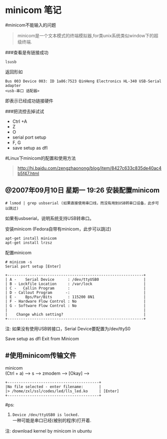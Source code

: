 # minicom 笔记

#minicom不能输入的问题

>minicom是一个文本模式的终端模拟器,for类unix系统类似window下的超级终端.

###查看是有链接成功
	
	lsusb
返回形如

	Bus 003 Device 003: ID 1a86:7523 QinHeng Electronics HL-340 USB-Serial adapter
	<usb-串口 适配器>
即表示已经成功链接硬件

###把流控去掉试试<br>

* Ctrl +A 
* Z 
* O 
*  serial port setup 
* F, G
* save setup as dfl

#Linux下minicom的配置和使用方法

>http://hi.baidu.com/zengzhaonong/blog/item/8427c633c835de40ac4b5f47.html

@2007年09月10日 星期一 19:26
安装配置minicom
--------------------------------------------------

	# lsmod | grep usbserial (如果直接使用串口线，而没有用到USB转串口设备，此步可以跳过)
如果有usbserial，说明系统支持USB转串口。 

安装minicom (Fedora自带有minicom，此步可以跳过)

	apt-get install minicom
	apt-get install lrzsz
配置minicom

	# minicom -s
	Serial port setup [Enter]

    +-------------------------------------------------------------+
    | A -    Serial Device      : /dev/ttyUSB0                    |
    | B - Lockfile Location     : /var/lock                       |
    | C -   Callin Program      :                                 |
    | D - Callout Program      -:                                 |
    | E -    Bps/Par/Bits       : 115200 8N1                      |
    | F - Hardware Flow Control : No                              |
    | G - Software Flow Control : No                              |
    |                                                             |
    |    Change which setting?                                    |
    +-------------------------------------------------------------+
注: 如果没有使用USB转接口，Serial Device要配置为/dev/ttyS0

   Save setup as dfl
   Exit from Minicom




#使用minicom传输文件
--------------------------------------------------
 minicom  
(Ctrl + a) --> s --> zmodem --> [Okay] --> 
    
    +-----------------------------------------+ 
    |No file selected - enter filename:       | 
    |> /home/zxl/ssl/codes/led/lls_led.ko     | [Enter]
    +-----------------------------------------+ 



#ps:
1. `Device /dev/ttyUSB0 is locked.`  
一种可能是串口已经(被别的程序)打开着.

注: download kernel by minicom in ubuntu
